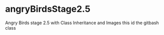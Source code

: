 # angryBirdsStage2.5
Angry Birds stage 2.5 with Class Inheritance and Images
this id the gitbash class
